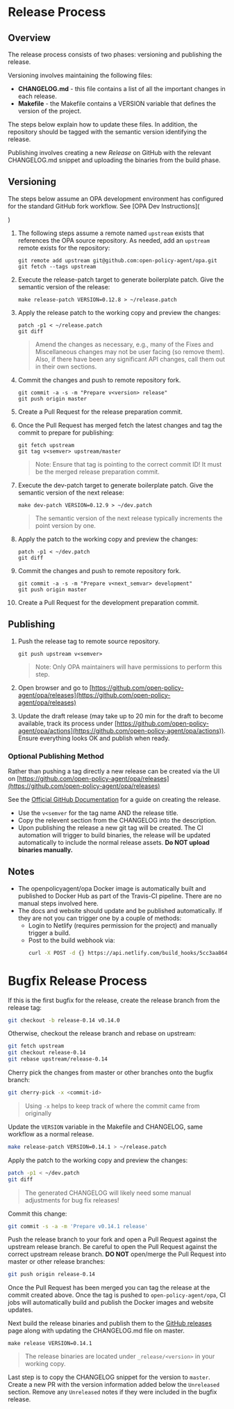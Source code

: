 # Release Process

## Overview

The release process consists of two phases: versioning and publishing the release.

Versioning involves maintaining the following files:

- **CHANGELOG.md** - this file contains a list of all the important changes in each release.
- **Makefile** - the Makefile contains a VERSION variable that defines the version of the project.

The steps below explain how to update these files. In addition, the repository
should be tagged with the semantic version identifying the release.

Publishing involves creating a new *Release* on GitHub with the relevant
CHANGELOG.md snippet and uploading the binaries from the build phase.

## Versioning

The steps below assume an OPA development environment has configured for the standard GitHub fork workflow. See [OPA Dev Instructions](


)

1. The following steps assume a remote named `upstream` exists that references the OPA source
   repository. As needed, add an `upstream` remote exists for the repository:

	```
	git remote add upstream git@github.com:open-policy-agent/opa.git
    git fetch --tags upstream
	```

1. Execute the release-patch target to generate boilerplate patch. Give the semantic version of the release:

	```
	make release-patch VERSION=0.12.8 > ~/release.patch
	```

1. Apply the release patch to the working copy and preview the changes:

	```
	patch -p1 < ~/release.patch
	git diff
	```

	> Amend the changes as necessary, e.g., many of the Fixes and Miscellaneous
	> changes may not be user facing (so remove them). Also, if there have been
	> any significant API changes, call them out in their own sections.

1. Commit the changes and push to remote repository fork.

	```
	git commit -a -s -m "Prepare v<version> release"
	git push origin master
	```

1. Create a Pull Request for the release preparation commit.

1. Once the Pull Request has merged fetch the latest changes and tag the commit to prepare for publishing:

    ```
    git fetch upstream
    git tag v<semver> upstream/master
    ```

    > Note: Ensure that tag is pointing to the correct commit ID! It must be the merged release preparation commit.

1. Execute the dev-patch target to generate boilerplate patch. Give the semantic version of the next release:

	```
	make dev-patch VERSION=0.12.9 > ~/dev.patch
	```

	> The semantic version of the next release typically increments the point version by one.

1. Apply the patch to the working copy and preview the changes:

	```
	patch -p1 < ~/dev.patch
	git diff
	```

1. Commit the changes and push to remote repository fork.

	```
	git commit -a -s -m "Prepare v<next_semvar> development"
	git push origin master
	```

1. Create a Pull Request for the development preparation commit.

## Publishing

1. Push the release tag to remote source repository.

	```
	git push upstream v<semver>
	```

   > Note: Only OPA maintainers will have permissions to perform this step.

1. Open browser and go to [https://github.com/open-policy-agent/opa/releases](https://github.com/open-policy-agent/opa/releases)

1. Update the draft release (may take up to 20 min for the draft to become
   available, track its process under
   [https://github.com/open-policy-agent/opa/actions](https://github.com/open-policy-agent/opa/actions)).
   Ensure everything looks OK and publish when ready.

### Optional Publishing Method
Rather than pushing a tag directly a new release can be created via the UI on
[https://github.com/open-policy-agent/opa/releases](https://github.com/open-policy-agent/opa/releases)

See the [Official GitHub Documentation](https://docs.github.com/en/github/administering-a-repository/managing-releases-in-a-repository#creating-a-release)
for a guide on creating the release.
* Use the `v<semver` for the tag name AND the release title.
* Copy the relevent section from the CHANGELOG into the description.
* Upon publishing the release a new git tag will be created. The CI
  automation will trigger to build binaries, the release will be updated
  automatically to include the normal release assets. **Do NOT upload binaries manually.**

## Notes

- The openpolicyagent/opa Docker image is automatically built and published to
  Docker Hub as part of the Travis-CI pipeline. There are no manual steps
  involved here.
- The docs and website should update and be published automatically. If they are not you can
  trigger one by a couple of methods:
	- Login to Netlify (requires permission for the project) and manually trigger a build.
	- Post to the build webhook via:
		```bash
		curl -X POST -d {} https://api.netlify.com/build_hooks/5cc3aa86495f22c7a368f1d2
		```

# Bugfix Release Process

If this is the first bugfix for the release, create the release branch from the
release tag:

```bash
git checkout -b release-0.14 v0.14.0
```

Otherwise, checkout the release branch and rebase on upstream:

```bash
git fetch upstream
git checkout release-0.14
git rebase upstream/release-0.14
```

Cherry pick the changes from master or other branches onto the bugfix branch:

```bash
git cherry-pick -x <commit-id>
```

> Using `-x` helps to keep track of where the commit came from originally

Update the `VERSION` variable in the Makefile and CHANGELOG, same workflow as a normal release.

```bash
make release-patch VERSION=0.14.1 > ~/release.patch
```

Apply the patch to the working copy and preview the changes:

```bash
patch -p1 < ~/dev.patch
git diff
```

> The generated CHANGELOG will likely need some manual adjustments for bug fix releases!

Commit this change:

```bash
git commit -s -a -m 'Prepare v0.14.1 release'
```

Push the release branch to your fork and open a Pull Request against the
upstream release branch. Be careful to open the Pull Request against the correct
upstream release branch. **DO NOT** open/merge the Pull Request into master or
other release branches:

```bash
git push origin release-0.14
```

Once the Pull Request has been merged you can tag the release at the commit
created above. Once the tag is pushed to `open-policy-agent/opa`, CI jobs will
automatically build and publish the Docker images and website updates.

Next build the release binaries and publish them to the [GitHub
releases](https://github.com/open-policy-agent/opa/releases) page along with
updating the CHANGELOG.md file on master.

```
make release VERSION=0.14.1
```

> The release binaries are located under `_release/<version>` in your working
> copy.

Last step is to copy the CHANGELOG snippet for the version to `master`. Create
a new PR with the version information added below the `Unreleased` section. Remove
any `Unreleased` notes if they were included in the bugfix release.
